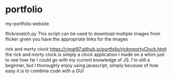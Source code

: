# portfolio
my-portfolio website


flickrsnatch.py 
This script can be used to download multiple images from flicker
given you have the appropriate links for the images

rick and morty clock
https://rjmat97.github.io/portfolio/ricknmortyClock.html
the rick and morty clock is simply a clock application I made on a whim just to see 
how far i could go with my current knowledge of JS. I'm still a beginner, but I
thoroughly enjoy using javascript, simply because of how easy it is to combine code 
with a GUI 
